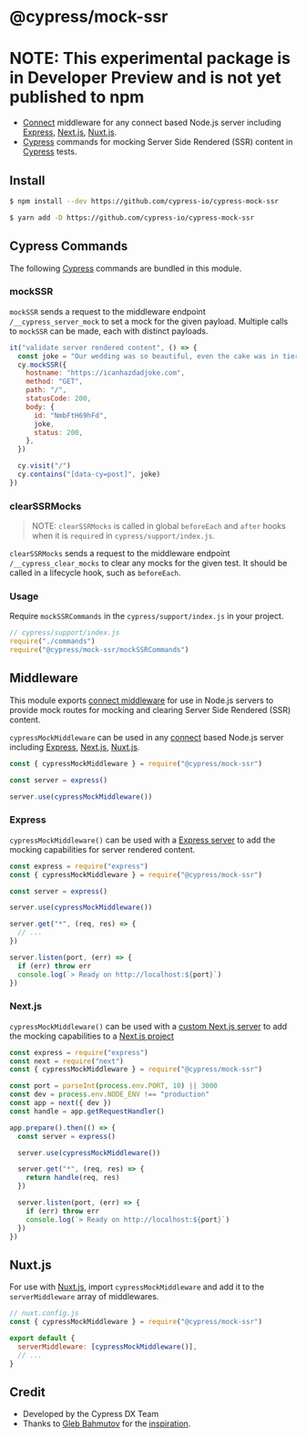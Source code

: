 # @cypress/mock-ssr

# NOTE: This experimental package is in Developer Preview and is not yet published to npm

- [Connect](https://github.com/senchalabs/connect) middleware for any connect based Node.js server including [Express](https://expressjs.com), [Next.js](https://nextjs.org), [Nuxt.js](https://nuxtjs.org/).
- [Cypress](https://cypress.io) commands for mocking Server Side Rendered (SSR) content in [Cypress](https://cypress.io) tests.

## Install

```sh
$ npm install --dev https://github.com/cypress-io/cypress-mock-ssr
```

```sh
$ yarn add -D https://github.com/cypress-io/cypress-mock-ssr
```

## Cypress Commands

The following [Cypress](https://cypress.io) commands are bundled in this module.

### mockSSR

`mockSSR` sends a request to the middleware endpoint `/__cypress_server_mock` to set a mock for the given payload. Multiple calls to `mockSSR` can be made, each with distinct payloads.

```js
it("validate server rendered content", () => {
  const joke = "Our wedding was so beautiful, even the cake was in tiers."
  cy.mockSSR({
    hostname: "https://icanhazdadjoke.com",
    method: "GET",
    path: "/",
    statusCode: 200,
    body: {
      id: "NmbFtH69hFd",
      joke,
      status: 200,
    },
  })

  cy.visit("/")
  cy.contains("[data-cy=post]", joke)
})
```

### clearSSRMocks

> NOTE: `clearSSRMocks` is called in global `beforeEach` and `after` hooks when it is `require`d in `cypress/support/index.js`.

`clearSSRMocks` sends a request to the middleware endpoint `/__cypress_clear_mocks` to clear any mocks for the given test. It should be called in a lifecycle hook, such as `beforeEach`.

### Usage

Require `mockSSRCommands` in the `cypress/support/index.js` in your project.

```js
// cypress/support/index.js
require("./commands")
require("@cypress/mock-ssr/mockSSRCommands")
```

## Middleware

This module exports [connect middleware](https://github.com/senchalabs/connect) for use in Node.js servers to provide mock routes for mocking and clearing Server Side Rendered (SSR) content.

`cypressMockMiddleware` can be used in any [connect](https://github.com/senchalabs/connect) based Node.js server including [Express](https://expressjs.com), [Next.js](https://nextjs.org), [Nuxt.js](https://nuxtjs.org/).

```js
const { cypressMockMiddleware } = require("@cypress/mock-ssr")

const server = express()

server.use(cypressMockMiddleware())
```

### Express

`cypressMockMiddleware()` can be used with a [Express server](https://expressjs.com) to add the mocking capabilities for server rendered content.

```js
const express = require("express")
const { cypressMockMiddleware } = require("@cypress/mock-ssr")

const server = express()

server.use(cypressMockMiddleware())

server.get("*", (req, res) => {
  // ...
})

server.listen(port, (err) => {
  if (err) throw err
  console.log(`> Ready on http://localhost:${port}`)
})
```

### Next.js

`cypressMockMiddleware()` can be used with a [custom Next.js server](https://nextjs.org/docs/advanced-features/custom-server) to add the mocking capabilities to a [Next.js project](https://nextjs.org)

```js
const express = require("express")
const next = require("next")
const { cypressMockMiddleware } = require("@cypress/mock-ssr")

const port = parseInt(process.env.PORT, 10) || 3000
const dev = process.env.NODE_ENV !== "production"
const app = next({ dev })
const handle = app.getRequestHandler()

app.prepare().then(() => {
  const server = express()

  server.use(cypressMockMiddleware())

  server.get("*", (req, res) => {
    return handle(req, res)
  })

  server.listen(port, (err) => {
    if (err) throw err
    console.log(`> Ready on http://localhost:${port}`)
  })
})
```

## Nuxt.js

For use with [Nuxt.js](https://nuxtjs.org), import `cypressMockMiddleware` and add it to the `serverMiddleware` array of middlewares.

```js
// nuxt.config.js
const { cypressMockMiddleware } = require("@cypress/mock-ssr")

export default {
  serverMiddleware: [cypressMockMiddleware()],
  // ...
}
```

## Credit

- Developed by the Cypress DX Team
- Thanks to [Gleb Bahmutov](https://twitter.com/@bahmutov) for the [inspiration](https://glebbahmutov.com/blog/mock-network-from-server/).
